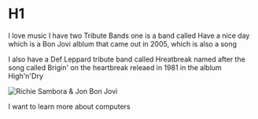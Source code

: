 # H1 
I love music I have two Tribute Bands one is a band called Have a nice day which is a Bon Jovi alblum that came out in 2005, which is also a song

I also have a Def Leppard tribute band called Hreatbreak named after the song called Brigin' on the heartbreak releaed in 1981 in the alblum High'n'Dry

![Richie Sambora & Jon Bon Jovi](https://encrypted-tbn0.gstatic.com/images?q=tbn:ANd9GcTo5jDB9qfusWVKdG8NA7X4qHlba-4ibVVM2g&usqp=CAU)

I want to learn more about computers
